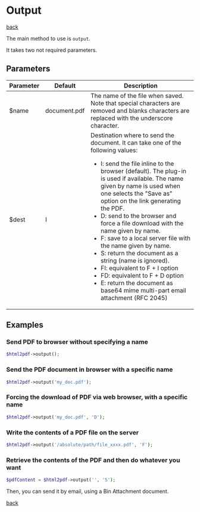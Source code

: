 # Output

[back](./README.md)

The main method to use is `output`.
 
It takes two not required parameters.

## Parameters

Parameter| Default | Description
---------|---------|-------------
$name | document.pdf | The name of the file when saved. Note that special characters are removed and blanks characters are replaced with the underscore character.
$dest | I | Destination where to send the document. It can take one of the following values:<ul><li>I: send the file inline to the browser (default). The plug-in is used if available. The name given by name is used when one selects the "Save as" option on the link generating the PDF.</li><li>D: send to the browser and force a file download with the name given by name.</li><li>F: save to a local server file with the name given by name.</li><li>S: return the document as a string (name is ignored).</li><li>FI: equivalent to F + I option</li><li>FD: equivalent to F + D option</li><li>E: return the document as base64 mime multi-part email attachment (RFC 2045)</li></ul>

## Examples

### Send PDF to browser without specifying a name

```php
$html2pdf->output(); 
```

### Send the PDF document in browser with a specific name

```php
$html2pdf->output('my_doc.pdf'); 
```

### Forcing the download of PDF via web browser, with a specific name

```php
$html2pdf->output('my_doc.pdf', 'D'); 
```

### Write the contents of a PDF file on the server

```php
$html2pdf->output('/absolute/path/file_xxxx.pdf', 'F');
```

### Retrieve the contents of the PDF and then do whatever you want

```php
$pdfContent = $html2pdf->output('', 'S');
```

Then, you can send it by email, using a Bin Attachment document.

[back](./README.md)
